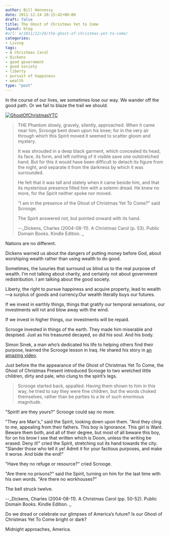```yaml
---
author: Bill Hennessy
date: 2011-12-24 20:15:42+00:00
draft: false
title: The Ghost of Christmas Yet to Come
layout: blog
#url: e/2011/12/24/the-ghost-of-christmas-yet-to-come/
categories:
- Living
tags:
- A Christmas Carol
- Dickens
- good government
- good society
- liberty
- pursuit of happiness
- wealth
type: "post"
---
```


In the course of our lives, we sometimes lose our way. We wander off the good path. Or we fail to blaze the trail we should. 

[![GhostOfChristmasYTC](https://hennessysview.com/wp-content/uploads/2011/12/GhostOfChristmasYTC_thumb.jpg)
](https://hennessysview.com/wp-content/uploads/2011/12/GhostOfChristmasYTC.jpg)



> THE Phantom slowly, gravely, silently, approached. When it came near him, Scrooge bent down upon his knee; for in the very air through which this Spirit moved it seemed to scatter gloom and mystery.  
> 
> It was shrouded in a deep black garment, which concealed its head, its face, its form, and left nothing of it visible save one outstretched hand. But for this it would have been difficult to detach its figure from the night, and separate it from the darkness by which it was surrounded. 
> 
> He felt that it was tall and stately when it came beside him, and that its mysterious presence filled him with a solemn dread. He knew no more, for the Spirit neither spoke nor moved. 
> 
> "I am in the presence of the Ghost of Christmas Yet To Come?" said Scrooge. 
> 
> The Spirit answered not, but pointed onward with its hand.
> 
> --_Dickens, Charles (2004-08-11). A Christmas Carol (p. 53). Public Domain Books. Kindle Edition. _
> 
> 





Nations are no different.

Dickens warned us about the dangers of putting money before God, about worshiping wealth rather than using wealth to do good. 

Sometimes, the luxuries that surround us blind us to the real purpose of wealth. I’m not talking about charity, and certainly not about government redistribution. I am talking about the good society.

Liberty, the right to pursue happiness and acquire property, lead to wealth—a surplus of goods and currency.Our wealth literally buys our futures. 

If we invest in earthly things, things that gratify our temporal sensations, our investments will rot and blow away with the wind. 

If we invest in higher things, our investments will be repaid. 

Scrooge invested in things of the earth. They made him miserable and despised. Just as his treasured decayed, so did his soul. And his body.

Simon Sinek, a man who’s dedicated his life to helping others find their purpose, learned the Scrooge lesson in Iraq. He shared his story in [an amazing video](https://blog.startwithwhy.com/refocus/2011/11/the-definition-of-purpose.html).

Just before the the appearance of the Ghost of Christmas Yet To Come, the Ghost of Christmas Present introduced Scrooge to two wretched little children, dirty and pale, who clung to the spirit’s legs. 



> Scrooge started back, appalled. Having them shown to him in this way, he tried to say they were fine children, but the words choked themselves, rather than be parties to a lie of such enormous magnitude. 

"Spirit! are they yours?" Scrooge could say no more. 

"They are Man's," said the Spirit, looking down upon them. "And they cling to me, appealing from their fathers. This boy is Ignorance. This girl is Want. Beware them both, and all of their degree, but most of all beware this boy, for on his brow I see that written which is Doom, unless the writing be erased. Deny it!" cried the Spirit, stretching out its hand towards the city. "Slander those who tell it ye! Admit it for your factious purposes, and make it worse. And bide the end!" 

"Have they no refuge or resource?" cried Scrooge. 

"Are there no prisons?" said the Spirit, turning on him for the last time with his own words. "Are there no workhouses?" 

The bell struck twelve.

--_Dickens, Charles (2004-08-11). A Christmas Carol (pp. 50-52). Public Domain Books. Kindle Edition. _





Do we dread or celebrate our glimpses of America’s future? Is our Ghost of Christmas Yet To Come bright or dark?

Midnight approaches, America.
